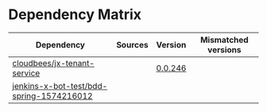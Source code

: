 # Dependency Matrix

Dependency | Sources | Version | Mismatched versions
---------- | ------- | ------- | -------------------
[cloudbees/jx-tenant-service](https://github.com/cloudbees/jx-tenant-service) |  | [0.0.246](https://github.com/cloudbees/jx-tenant-service/releases/tag/v0.0.246) | 
[jenkins-x-bot-test/bdd-spring-1574216012](https://github.com/jenkins-x-bot-test/bdd-spring-1574216012.git) |  | []() | 
